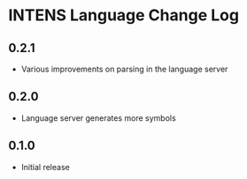 # INTENS Language Change Log

## 0.2.1

- Various improvements on parsing in the language server

## 0.2.0

- Language server generates more symbols

## 0.1.0

- Initial release
